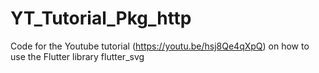 # YT_Tutorial_Pkg_http
Code for the Youtube tutorial (https://youtu.be/hsj8Qe4qXpQ) on how to use the Flutter library flutter_svg
